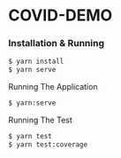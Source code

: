 # COVID-DEMO
 
 
### Installation & Running


```sh
$ yarn install
$ yarn serve 
```

Running The Application

```sh
$ yarn:serve 
```

Running The Test

```sh
$ yarn test
$ yarn test:coverage
```